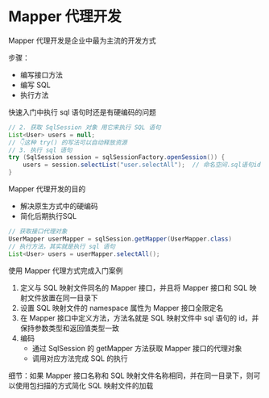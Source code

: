 # Mapper 代理开发

Mapper 代理开发是企业中最为主流的开发方式

步骤：
- 编写接口方法
- 编写 SQL
- 执行方法

快速入门中执行 sql 语句时还是有硬编码的问题

```java
// 2. 获取 SqlSession 对象 用它来执行 SQL 语句
List<User> users = null;
// 👇这种 try() 的写法可以自动释放资源
// 3. 执行 sql 语句
try (SqlSession session = sqlSessionFactory.openSession()) {
    users = session.selectList("user.selectAll");  // 命名空间.sql语句id
}
```

Mapper 代理开发的目的
- 解决原生方式中的硬编码
- 简化后期执行SQL

```java
// 获取接口代理对象
UserMapper userMapper = sqlSession.getMapper(UserMapper.class)
// 执行方法，其实就是执行 sql 语句
List<User> users = userMapper.selectAll();
```

使用 Mapper 代理方式完成入门案例
1. 定义与 SQL 映射文件同名的 Mapper 接口，并且将 Mapper 接口和 SQL 映射文件放置在同一目录下
2. 设置 SQL 映射文件的 namespace 属性为 Mapper 接口全限定名
3. 在 Mapper 接口中定义方法，方法名就是 SQL 映射文件中 sql 语句的 id，并保持参数类型和返回值类型一致
4. 编码
    - 通过 SqlSession 的 getMapper 方法获取 Mapper 接口的代理对象
    - 调用对应方法完成 SQL 的执行

细节：如果 Mapper 接口名称和 SQL 映射文件名称相同，并在同一目录下，则可以使用包扫描的方式简化 SQL 映射文件的加载





